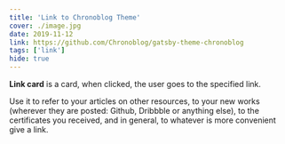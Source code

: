 ```yaml
---
title: 'Link to Chronoblog Theme'
cover: ./image.jpg
date: 2019-11-12
link: https://github.com/Chronoblog/gatsby-theme-chronoblog
tags: ['link']
hide: true
---
```


**Link card** is a card, when clicked, the user goes to the specified link.

Use it to refer to your articles on other resources, to your new works (wherever they are posted: Github, Dribbble or anything else), to the certificates you received, and in general, to whatever is more convenient give a link.
